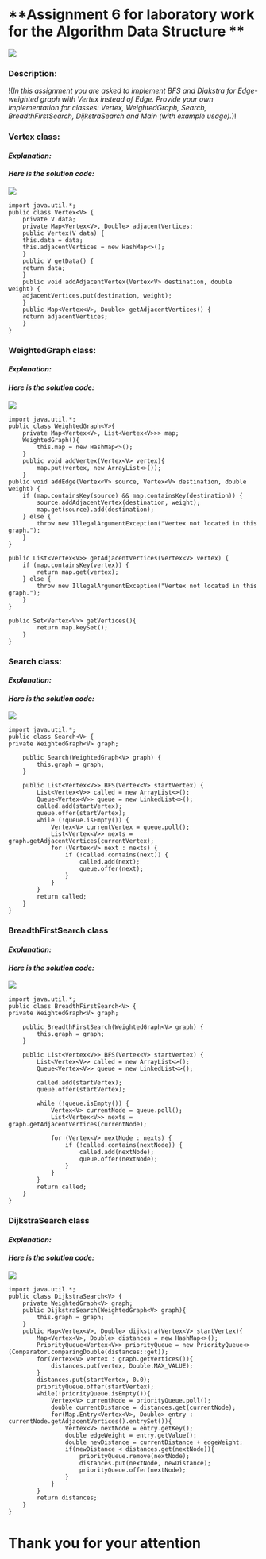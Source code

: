 # **Assignment 6 for laboratory work for  the Algorithm Data Structure **
![](https://avatars.mds.yandex.net/i?id=6d705f48c59872aa449f4a93da399e56-5658631-images-thumbs&n=13)
### Description:
!(*In this assignment you are asked to implement BFS and Djakstra for Edge-weighted graph with Vertex instead of Edge.
Provide your own implementation for classes:  Vertex, WeightedGraph, Search, BreadthFirstSearch, DijkstraSearch and Main (with example usage).*)!

### Vertex class:
#### *Explanation:*
#### *Here is the solution code:*
![](https://cbgd.ask.fm/fd3/71a30/7839/4756/8b72/0d5fc8e2f2c4/original/421914.jpg)

    import java.util.*;
    public class Vertex<V> {
        private V data;
        private Map<Vertex<V>, Double> adjacentVertices;
        public Vertex(V data) {
        this.data = data;
        this.adjacentVertices = new HashMap<>();
        }
        public V getData() {
        return data;
        }
        public void addAdjacentVertex(Vertex<V> destination, double weight) {
        adjacentVertices.put(destination, weight);
        }
        public Map<Vertex<V>, Double> getAdjacentVertices() {
        return adjacentVertices;
        }
    }

### WeightedGraph class:
#### *Explanation:*
#### *Here is the solution code:*
![](https://cbgd.ask.fm/fd3/71a30/7839/4756/8b72/0d5fc8e2f2c4/original/421914.jpg)

    import java.util.*;
    public class WeightedGraph<V>{
        private Map<Vertex<V>, List<Vertex<V>>> map;
        WeightedGraph(){
            this.map = new HashMap<>();
        }
        public void addVertex(Vertex<V> vertex){
            map.put(vertex, new ArrayList<>());
        }
    public void addEdge(Vertex<V> source, Vertex<V> destination, double weight) {
        if (map.containsKey(source) && map.containsKey(destination)) {
            source.addAdjacentVertex(destination, weight);
            map.get(source).add(destination);
        } else {
            throw new IllegalArgumentException("Vertex not located in this graph.");
        }
    }

    public List<Vertex<V>> getAdjacentVertices(Vertex<V> vertex) {
        if (map.containsKey(vertex)) {
            return map.get(vertex);
        } else {
            throw new IllegalArgumentException("Vertex not located in this graph.");
        }
    }
    
    public Set<Vertex<V>> getVertices(){
            return map.keySet();
        }
    }

### Search class:
#### *Explanation:*
#### *Here is the solution code:*
![](https://cbgd.ask.fm/fd3/71a30/7839/4756/8b72/0d5fc8e2f2c4/original/421914.jpg)

    import java.util.*;
    public class Search<V> {
    private WeightedGraph<V> graph;
    
        public Search(WeightedGraph<V> graph) {
            this.graph = graph;
        }
    
        public List<Vertex<V>> BFS(Vertex<V> startVertex) {
            List<Vertex<V>> called = new ArrayList<>();
            Queue<Vertex<V>> queue = new LinkedList<>();
            called.add(startVertex);
            queue.offer(startVertex);
            while (!queue.isEmpty()) {
                Vertex<V> currentVertex = queue.poll();
                List<Vertex<V>> nexts = graph.getAdjacentVertices(currentVertex);
                for (Vertex<V> next : nexts) {
                    if (!called.contains(next)) {
                        called.add(next);
                        queue.offer(next);
                    }
                }
            }
            return called;
        }
    }

### BreadthFirstSearch class
#### *Explanation:*
#### *Here is the solution code:*
![](https://cbgd.ask.fm/fd3/71a30/7839/4756/8b72/0d5fc8e2f2c4/original/421914.jpg)

    import java.util.*;
    public class BreadthFirstSearch<V> {
    private WeightedGraph<V> graph;
    
        public BreadthFirstSearch(WeightedGraph<V> graph) {
            this.graph = graph;
        }
    
        public List<Vertex<V>> BFS(Vertex<V> startVertex) {
            List<Vertex<V>> called = new ArrayList<>();
            Queue<Vertex<V>> queue = new LinkedList<>();
    
            called.add(startVertex);
            queue.offer(startVertex);
    
            while (!queue.isEmpty()) {
                Vertex<V> currentNode = queue.poll();
                List<Vertex<V>> nexts = graph.getAdjacentVertices(currentNode);
    
                for (Vertex<V> nextNode : nexts) {
                    if (!called.contains(nextNode)) {
                        called.add(nextNode);
                        queue.offer(nextNode);
                    }
                }
            }
            return called;
        }
    }


### DijkstraSearch class
#### *Explanation:*
#### *Here is the solution code:*
![](https://cbgd.ask.fm/fd3/71a30/7839/4756/8b72/0d5fc8e2f2c4/original/421914.jpg)

    import java.util.*;
    public class DijkstraSearch<V> {
        private WeightedGraph<V> graph;
        public DijkstraSearch(WeightedGraph<V> graph){
            this.graph = graph;
        }
        public Map<Vertex<V>, Double> dijkstra(Vertex<V> startVertex){
            Map<Vertex<V>, Double> distances = new HashMap<>();
            PriorityQueue<Vertex<V>> priorityQueue = new PriorityQueue<>(Comparator.comparingDouble(distances::get));
            for(Vertex<V> vertex : graph.getVertices()){
                distances.put(vertex, Double.MAX_VALUE);
            }
            distances.put(startVertex, 0.0);
            priorityQueue.offer(startVertex);
            while(!priorityQueue.isEmpty()){
                Vertex<V> currentNode = priorityQueue.poll();
                double currentDistance = distances.get(currentNode);
                for(Map.Entry<Vertex<V>, Double> entry : currentNode.getAdjacentVertices().entrySet()){
                    Vertex<V> nextNode = entry.getKey();
                    double edgeWeight = entry.getValue();
                    double newDistance = currentDistance + edgeWeight;
                    if(newDistance < distances.get(nextNode)){
                        priorityQueue.remove(nextNode);
                        distances.put(nextNode, newDistance);
                        priorityQueue.offer(nextNode);
                    }
                }
            }
            return distances;
        }
    }

# Thank you for your attention
